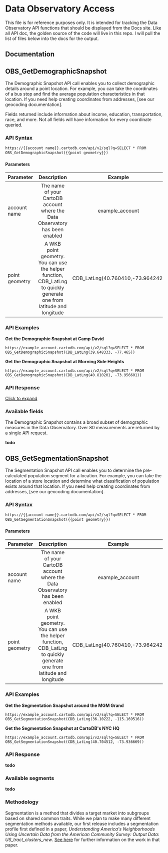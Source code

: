 # Data Observatory Access

This file is for reference purposes only. It is intended for tracking the Data Observatory API functions that should be displayed from the Docs site. Like all API doc, the golden source of the code will live in this repo. I will pull the list of files below into the docs for the output.

## Documentation

## OBS_GetDemographicSnapshot

The Demographic Snapshot API call enables you to collect demographic details around a point location. For example, you can take the coordinates of a bus stop and find the average population characteristics in that location. If you need help creating coordinates from addresses, [see our geocoding documentation].

Fields returned include information about income, education, transportation, race, and more. Not all fields will have information for every coordinate queried.


### API Syntax

```html
https://{{account name}}.cartodb.com/api/v2/sql?q=SELECT * FROM
OBS_GetDemographicSnapshot({{point geometry}})
```

#### Parameters

| Parameter  | Description  |  Example  |
|---|:-:|:-:|
| account name  | The name of your CartoDB account where the Data Observatory has been enabled  | example_account  |
| point geometry  |  A WKB point geometry. You can use the helper function, CDB_LatLng to quickly generate one from latitude and longitude | CDB_LatLng(40.760410,-73.964242)  |

### API Examples

__Get the Demographic Snapshot at Camp David__

```text
https://example_account.cartodb.com/api/v2/sql?q=SELECT * FROM
OBS_GetDemographicSnapshot(CDB_LatLng(39.648333, -77.465))
```
__Get the Demographic Snapshot at Morning Side Heights__

```text
https://example_account.cartodb.com/api/v2/sql?q=SELECT * FROM
OBS_GetDemographicSnapshot(CDB_LatLng(40.810201, -73.956601))
```

### API Response

[Click to expand](https://gist.github.com/ohasselblad/c9e59a6e8da35728d0d81dfed131ed17)

### Available fields

The Demographic Snapshot contains a broad subset of demographic measures in the Data Observatory. Over 80 measurements are returned by a single API request.

__todo__


## OBS_GetSegmentationSnapshot

The Segmentation Snapshot API call enables you to determine the pre-calculated population segment for a location. For example, you can take the location of a store location and determine what classification of population exists around that location. If you need help creating coordinates from addresses, [see our geocoding documentation].

### API Syntax

```html
https://{{account name}}.cartodb.com/api/v2/sql?q=SELECT * FROM
OBS_GetSegmentationSnapshot({{point geometry}})
```

#### Parameters

| Parameter  | Description  |  Example  |
|---|:-:|:-:|
| account name  | The name of your CartoDB account where the Data Observatory has been enabled  | example_account  |
| point geometry  |  A WKB point geometry. You can use the helper function, CDB_LatLng to quickly generate one from latitude and longitude | CDB_LatLng(40.760410,-73.964242)  |

### API Examples

__Get the Segmentation Snapshot around the MGM Grand__

```text
https://example_account.cartodb.com/api/v2/sql?q=SELECT * FROM
OBS_GetSegmentationSnapshot(CDB_LatLng(36.10222, -115.169516))
```
__Get the Segmentation Snapshot at CartoDB's NYC HQ__

```text
https://example_account.cartodb.com/api/v2/sql?q=SELECT * FROM
OBS_GetSegmentationSnapshot(CDB_LatLng(40.704512, -73.936669))
```

### API Response

__todo__

### Available segments 

__todo__

### Methodology

Segmentation is a method that divides a target market into subgroups based on shared common traits. While we plan to make many different segmentation methods available, our first release includes a segmentation profile first defined in a paper, _Understanding America's Neighborhoods Using Uncertain Data from the American Community Survey: Output Data: US_tract_clusters_new_. [See here](http://www.tandfonline.com/doi/pdf/10.1080/00045608.2015.1052335) for further information on the work in that paper.  
